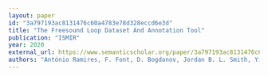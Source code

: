 ```yaml
---
layout: paper
id: "3a797193ac8131476c60a4783e78d328eccd6e3d"
title: "The Freesound Loop Dataset And Annotation Tool"
publication: "ISMIR"
year: 2020
external_url: https://www.semanticscholar.org/paper/3a797193ac8131476c60a4783e78d328eccd6e3d
authors: "António Ramires, F. Font, D. Bogdanov, Jordan B. L. Smith, Yi-Hsuan Yang, Joann Ching, Bo-Yu Chen, Yueh-Kao Wu, Hsu Wei-Han, X. Serra"
---
```


